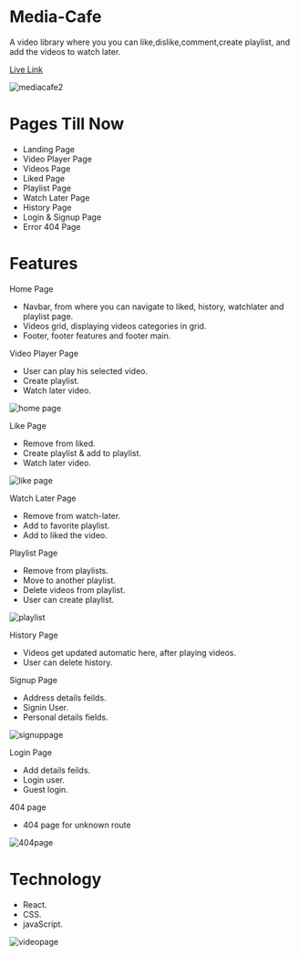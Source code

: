 # Media-Cafe 

 A video library where you you can like,dislike,comment,create playlist, and add the videos to watch later.

[Live Link](https://media-cafe.vercel.app/)
 
![mediacafe2](https://user-images.githubusercontent.com/101793920/198873698-156be378-a26e-43f9-a797-390464434d6a.png)

# Pages Till Now

* Landing Page
* Video Player Page
* Videos Page 
* Liked Page
* Playlist Page
* Watch Later Page
* History Page 
* Login & Signup Page
* Error 404 Page

# Features 

Home Page

* Navbar, from where you can navigate to liked, history, watchlater and playlist page.
* Videos grid, displaying videos categories in grid.
* Footer, footer features and footer main.


Video Player Page 

* User can play his selected video.
* Create playlist.
* Watch later video.

 ![home page](https://user-images.githubusercontent.com/101793920/198874103-35599c08-ab2f-43e2-be2a-e998f613ed0b.png)
 
Like Page 
* Remove from liked.
* Create playlist & add to playlist.
* Watch later video.

![like page](https://user-images.githubusercontent.com/101793920/198874342-5f4981b2-48f3-4bb6-92d3-addb92ebe5d2.png)

Watch Later Page
* Remove from watch-later.
* Add to favorite playlist.
* Add to liked the video.

Playlist Page 
* Remove from playlists.
* Move to another playlist.
* Delete videos from playlist.
* User can create playlist.

![playlist](https://user-images.githubusercontent.com/101793920/198875242-cad1b8a0-d5c0-4424-a06a-8c95f361f761.png)

History Page
* Videos get updated automatic here, after playing videos.
* User can delete history.

Signup Page
* Address details feilds.
* Signin User.
* Personal details fields.

![signuppage](https://user-images.githubusercontent.com/101793920/198875049-05eb6010-7d9c-4bb8-87c7-732d4de870e5.png)

Login Page
* Add details feilds.
* Login user.
* Guest login.

404 page
* 404 page for unknown route

![404page](https://user-images.githubusercontent.com/101793920/198874995-3675e690-8747-4855-be3e-59792f42d102.png)

# Technology
* React.
* CSS.
* javaScript.


![videopage](https://user-images.githubusercontent.com/101793920/198875352-d950a975-e2b8-4c41-9173-c66b9f3d244d.png)
